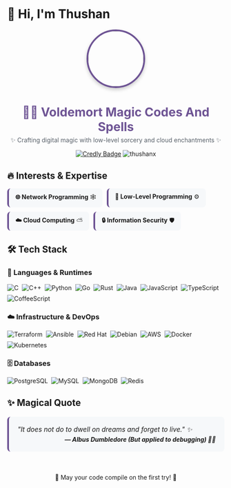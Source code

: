 # 👋 Hi, I'm Thushan 

<div align="center">
  <img src="https://avatars.githubusercontent.com/u/162820036?v=4&size=256" width="128" height="128" style="border-radius: 50%; object-fit: cover; border: 4px solid #6e5494; box-shadow: 0 4px 8px rgba(0,0,0,0.2);">
  
  <h1 style="color: #6e5494; margin-bottom: 0;">🧙‍♂️ Voldemort Magic Codes And Spells</h1>
  <p style="margin-top: 5px; color: #586069;">✨ Crafting digital magic with low-level sorcery and cloud enchantments ✨</p>
  
  [![Credly Badge](https://img.shields.io/badge/Credly-Profile-blue?style=for-the-badge&logo=credly&logoColor=white&link=https://www.credly.com/users/thushan-madusanka)](https://www.credly.com/users/thushan-madusanka)
  <img src="https://komarev.com/ghpvc/?username=thushanx&label=👁️%20Profile%20Views&color=6e5494&style=flat-square" alt="thushanx" />
</div>

## 🔥 Interests & Expertise

<div style="display: flex; flex-wrap: wrap; gap: 10px; margin: 15px 0;">
  <div style="background: #f6f8fa; padding: 10px 15px; border-radius: 8px; border-left: 4px solid #6e5494;">
    <strong>🌐 Network Programming</strong> 🕸️
  </div>
  <div style="background: #f6f8fa; padding: 10px 15px; border-radius: 8px; border-left: 4px solid #6e5494;">
    <strong>🔧 Low-Level Programming</strong> ⚙️
  </div>
  <div style="background: #f6f8fa; padding: 10px 15px; border-radius: 8px; border-left: 4px solid #6e5494;">
    <strong>☁️ Cloud Computing</strong> ⛅
  </div>
  <div style="background: #f6f8fa; padding: 10px 15px; border-radius: 8px; border-left: 4px solid #6e5494;">
    <strong>🔒 Information Security</strong> 🛡️
  </div>
</div>

## 🛠️ Tech Stack

### 🚀 Languages & Runtimes
<div style="display: flex; flex-wrap: wrap; gap: 8px; margin: 15px 0;">
  <img src="https://img.shields.io/badge/C-A8B9CC?style=for-the-badge&logo=c&logoColor=white&logoWidth=20" alt="C">
  <img src="https://img.shields.io/badge/C++-00599C?style=for-the-badge&logo=c%2B%2B&logoColor=white" alt="C++">
  <img src="https://img.shields.io/badge/Python-3776AB?style=for-the-badge&logo=python&logoColor=white" alt="Python">
  <img src="https://img.shields.io/badge/Go-00ADD8?style=for-the-badge&logo=go&logoColor=white" alt="Go"> 
  <img src="https://img.shields.io/badge/Rust-000000?style=for-the-badge&logo=rust&logoColor=white" alt="Rust">
  <img src="https://img.shields.io/badge/Java-007396?style=for-the-badge&logo=java&logoColor=white" alt="Java">
  <img src="https://img.shields.io/badge/JavaScript-F7DF1E?style=for-the-badge&logo=javascript&logoColor=black" alt="JavaScript"> 
  <img src="https://img.shields.io/badge/TypeScript-3178C6?style=for-the-badge&logo=typescript&logoColor=white" alt="TypeScript"> 
  <img src="https://img.shields.io/badge/CoffeeScript-2F2625?style=for-the-badge&logo=coffeescript&logoColor=white" alt="CoffeeScript">
</div>

### ☁️ Infrastructure & DevOps
<div style="display: flex; flex-wrap: wrap; gap: 8px; margin: 15px 0;">
  <img src="https://img.shields.io/badge/Terraform-7B42BC?style=for-the-badge&logo=terraform&logoColor=white" alt="Terraform"> 
  <img src="https://img.shields.io/badge/Ansible-EE0000?style=for-the-badge&logo=ansible&logoColor=white" alt="Ansible"> 
  <img src="https://img.shields.io/badge/Red_Hat-EE0000?style=for-the-badge&logo=redhat&logoColor=white" alt="Red Hat">
  <img src="https://img.shields.io/badge/Debian-A81D33?style=for-the-badge&logo=debian&logoColor=white" alt="Debian"> 
  <img src="https://img.shields.io/badge/AWS-232F3E?style=for-the-badge&logo=amazon-aws&logoColor=white" alt="AWS"> 
  <img src="https://img.shields.io/badge/Docker-2496ED?style=for-the-badge&logo=docker&logoColor=white" alt="Docker">
  <img src="https://img.shields.io/badge/Kubernetes-326CE5?style=for-the-badge&logo=kubernetes&logoColor=white" alt="Kubernetes"> 
</div>

### 🗄️ Databases
<div style="display: flex; flex-wrap: wrap; gap: 8px; margin: 15px 0;">
  <img src="https://img.shields.io/badge/PostgreSQL-4169E1?style=for-the-badge&logo=postgresql&logoColor=white" alt="PostgreSQL">
  <img src="https://img.shields.io/badge/MySQL-4479A1?style=for-the-badge&logo=mysql&logoColor=white" alt="MySQL"> 
  <img src="https://img.shields.io/badge/MongoDB-47A248?style=for-the-badge&logo=mongodb&logoColor=white" alt="MongoDB"> 
  <img src="https://img.shields.io/badge/Redis-DC382D?style=for-the-badge&logo=redis&logoColor=white" alt="Redis"> 
</div>

## ✨ Magical Quote

<div style="background: #f6f8fa; padding: 20px; border-radius: 8px; border-left: 4px solid #6e5494; font-style: italic; margin: 20px 0;">
  <p style="margin: 0; font-size: 1.1em;">"It does not do to dwell on dreams and forget to live." ✨</p>
  <p style="margin: 5px 0 0 0; text-align: right; font-weight: bold;">― Albus Dumbledore (But applied to debugging) 🧙‍♂️</p>
</div>

<div align="center">
  <br>
  <p>🌟 May your code compile on the first try! 🌟</p>
</div>
